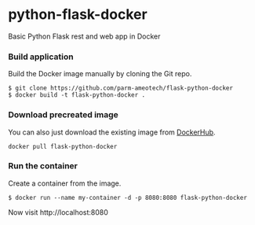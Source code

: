# python-flask-docker
Basic Python Flask rest and web app in Docker

### Build application
Build the Docker image manually by cloning the Git repo.
```
$ git clone https://github.com/parm-ameotech/flask-python-docker
$ docker build -t flask-python-docker .
```

### Download precreated image
You can also just download the existing image from [DockerHub](https://hub.docker.com/r/parm-ameotech/flask-python-docker/).
```
docker pull flask-python-docker
```

### Run the container
Create a container from the image.
```
$ docker run --name my-container -d -p 8080:8080 flask-python-docker
```

Now visit http://localhost:8080


